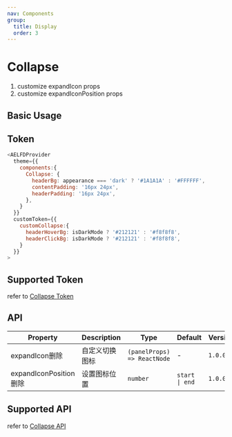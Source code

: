 ```yaml
---
nav: Components
group:
  title: Display
  order: 3
---
```


# Collapse

1. customize expandIcon props
2. customize expandIconPosition props

## Basic Usage

<code src="./demos/basic.tsx"></code>

## Token

```js
<AELFDProvider
  theme={{
    components:{
      Collapse: {
        headerBg: appearance === 'dark' ? '#1A1A1A' : '#FFFFFF',
        contentPadding: '16px 24px',
        headerPadding: '16px 24px',
      },
    }
  }}
  customToken={{
    customCollapse:{
      headerHoverBg: isDarkMode ? '#212121' : '#f8f8f8',
      headerClickBg: isDarkMode ? '#212121' : '#f8f8f8',
    }
  }}
>
```

## Supported Token

refer to [Collapse Token](https://ant.design/components/collapse-cn#%E4%B8%BB%E9%A2%98%E5%8F%98%E9%87%8Fdesign-token)

## API

| Property | Description | Type | Default | Version |
| --- | --- | --- | --- | --- |
| expandIcon<Badge type='error'>删除</Badge> | 自定义切换图标 | `(panelProps) => ReactNode` | - | `1.0.0` |
| expandIconPosition<Badge type='error'>删除</Badge> | 设置图标位置 | `number` | `start \| end` | `1.0.0` |

## Supported API

refer to [Collapse API](https://ant.design/components/collapse-cn#api)
